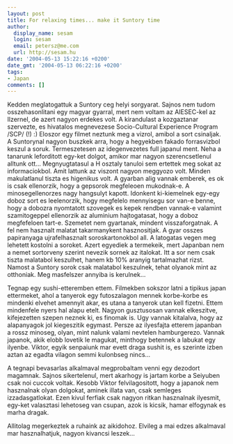 ```yaml
---
layout: post
title: For relaxing times... make it Suntory time
author:
  display_name: sesam
  login: sesam
  email: petersz@me.com
  url: http://sesam.hu
date: '2004-05-13 15:22:16 +0200'
date_gmt: '2004-05-13 06:22:16 +0200'
tags:
- Japan
comments: []
---
```


Kedden meglatogattuk a Suntory ceg helyi sorgyarat. Sajnos nem tudom osszehasonlitani egy magyar gyarral, mert nem voltam az AIESEC-kel az Ilzernel, de azert nagyon erdekes volt. A kirandulast a kozgaztanar szervezte, es hivatalos megnevezese Socio-Cultural Experience Program /SCP/ (!) :) Eloszor egy filmet neztunk meg a vizrol, amibol a sort csinaljak. A Suntorynal nagyon buszkek arra, hogy a hegyekben fakado forrasvizbol keszul a soruk. Termeszetesen az idegenvezetes full japanul ment. Neha a tanarunk leforditott egy-ket dolgot, amikor mar nagyon szerencsetlenul alltunk ott... Megnyugtatasul a H osztaly tanuloi sem ertettek meg sokat az informaciokbol. Amit lattunk az viszont nagyon meggyozo volt. Minden makulatlanul tiszta es higenikus volt. A gyarban alig vannak emberek, es ok is csak ellenorzik, hogy a gepsorok megfeleoen mukodnak-e. A minosegellenorzes nagy hangsulyt kapott. Idonkent ki-kiemelnek egy-egy doboz sort es leelenorzik, hogy megfelelo mennyisegu sor van-e benne, hogy a dobozra nyomtatott szovegek es kepek rendben vannak-e valamint szamitogeppel ellenorzik az aluminium hajtogatasat, hogy a doboz megfefeloen tart-e. Szemetet nem gyartanak, mindent visszaforgatnak. A fel nem hasznalt malatat takarmanykent hasznositjak. A gyar osszes papiranyaga ujrafelhasznalt soroskartonokbol all. A latogatas vegen meg lehetett kostolni a soroket. Azert egyediek a termekeik, mert Japanban nem a nemet sortorveny szerint nevezik sornek az italokat. Itt a sor nem csak tiszta malatabol keszulhet, hanem kb 10% aranyig tartalmazhat rizst. Namost a Suntory sorok csak malatabol keszulnek, tehat olyanok mint az otthoniak. Meg masfelszer annyiba is kerulnek...

Tegnap egy sushi-etteremben ettem. Filmekben sokszor latni a tipikus japan ettermeket, ahol a tanyerok egy futoszalagon mennek korbe-korbe es mindenki elvehet amennyit akar, es utana a tanyerok utan kell fizetni. Ettem mindenfele nyers hal alapu etelt. Nagyon gusztusosan vannak elkeszitve, kifejezetten szepen neznek ki, es finomak is. Ugy vannak kitalalva, hogy az alapanyagok jol kiegeszitik egymast. Persze az ilyesfajta etterem japanban a rossz minoseg, olyan, mint nalunk valami nevtelen hamburgerezo. Vannak japanok, akik elobb lovetik le magukat, minthogy betennek a labukat egy ilyenbe. Viktor, egyik senpaiunk mar evett draga sushit is, es szerinte izben aztan az egadta vilagon semmi kulonbseg nincs...

A tegnapi bevasarlas alkalmaval megprobaltam venni egy dezodort magamnak. Sajnos sikertelenul, mert akarhogy is jartam korbe a Seiyuben csak noi cuccok voltak. Kesobb Viktor felvilagositott, hogy a japanok nem hasznalnak olyan dolgokat, aminek illata van, csak semleges izzadasgatlokat. Ezen kivul ferfiak csak nagyon ritkan hasznalnak ilyesmit, egy-ket valasztasi lehetoseg van csupan, azok is kicsik, hamar elfogynak es marha dragak. 

Allitolag megerkeztek a ruhaink az aikidohoz. Elvileg a mai edzes alkalmaval mar hasznalhatjuk, nagyon kivancsi leszek...
